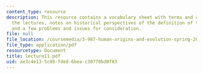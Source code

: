 ```yaml
---
content_type: resource
description: This resource contains a vocabulary sheet with terms and concepts from
  the lectures, notes on historical perspectives of the definition of the genus Homo,
  and a few problems and issues for consideration.
file: null
file_location: /coursemedia/3-987-human-origins-and-evolution-spring-2006/ae3c4e135c88fde86beac30770bd0f83_lecture11.pdf
file_type: application/pdf
resourcetype: Document
title: lecture11.pdf
uid: ae3c4e13-5c88-fde8-6bea-c30770bd0f83
---
```

